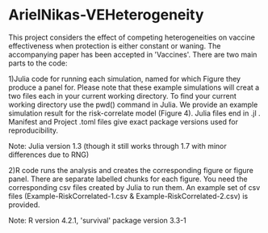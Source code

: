 # ArielNikas-VEHeterogeneity
This project considers the effect of competing heterogeneities on vaccine effectiveness when protection is either constant or waning. The accompanying paper has been accepted in 'Vaccines'. There are two main parts to the code:

1)Julia code for running each simulation, named for which Figure they produce a panel for. Please note that these example simulations will creat a two files each in your current working directory. To find your current working directory use the pwd() command in Julia.  We provide an example simulation result for the risk-correlate model (Figure 4). Julia files end in .jl . Manifest and Project .toml files give exact package versions used for reproducibility. 

Note: Julia version 1.3 (though it still works through 1.7 with minor differences due to RNG)

2)R code runs the analysis and creates the corresponding figure or figure panel. There are separate labelled chunks for each figure. You need the corresponding csv files created by Julia to run them. An example set of csv files (Example-RiskCorrelated-1.csv &  Example-RiskCorrelated-2.csv) is provided. 


Note: R version 4.2.1, 'survival' package version 3.3-1
